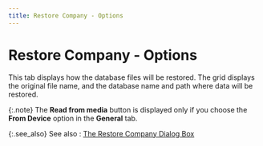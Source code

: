 ```yaml
---
title: Restore Company - Options
---
```


# Restore Company - Options


This tab displays how the database files will be restored. The grid  displays the original file name, and the database name and path where  data will be restored.


{:.note}
The **Read 
 from media** button is displayed only if you choose the **From 
 Device** option in the **General**  tab.


{:.see_also}
See also
: [The  Restore Company Dialog Box]({{site.utl_baseurl}}/db-utils/database-restore/the_restore_company_dialog_box.html)
